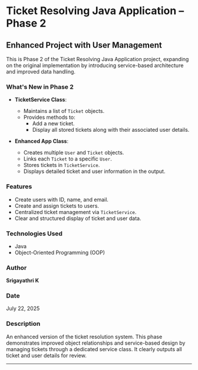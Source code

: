# Ticket Resolving Java Application – Phase 2
## Enhanced Project with User Management 
This is Phase 2 of the Ticket Resolving Java Application project, expanding on the original implementation by introducing service-based architecture and improved data handling.

### What's New in Phase 2

- **TicketService Class**:
  - Maintains a list of `Ticket` objects.
  - Provides methods to:
    - Add a new ticket.
    - Display all stored tickets along with their associated user details.

- **Enhanced App Class**:
  - Creates multiple `User` and `Ticket` objects.
  - Links each `Ticket` to a specific `User`.
  - Stores tickets in `TicketService`.
  - Displays detailed ticket and user information in the output.

### Features

- Create users with ID, name, and email.
- Create and assign tickets to users.
- Centralized ticket management via `TicketService`.
- Clear and structured display of ticket and user data.

### Technologies Used

- Java
- Object-Oriented Programming (OOP)

### Author

**Srigayathri K**

### Date

July 22, 2025

### Description

An enhanced version of the ticket resolution system. This phase demonstrates improved object relationships and service-based design by managing tickets through a dedicated service class. It clearly outputs all ticket and user details for review.

---

